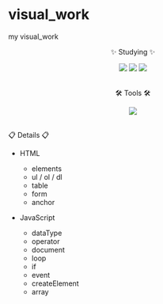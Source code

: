 # visual_work
my visual_work

<div align=center>
	<p>✨ Studying ✨</p>
</div>
<div align=center>
	<img src="https://img.shields.io/badge/HTML5-E34F26?style=flat&logo=HTML5&logoColor=white" />
	<img src="https://img.shields.io/badge/CSS3-1572B6?style=flat&logo=CSS3&logoColor=white" />
    <img src="https://img.shields.io/badge/JavaScript-F7DF1E?style=flat&logo=JavaScript&logoColor=white" />
</div>
<br>
<div align=center>
	<p>🛠 Tools 🛠</p>
</div>
<div align=center>
	<img src="https://img.shields.io/badge/Visual%20Studio%20Code-007ACC?style=flat&logo=VisualStudioCode&logoColor=white" />
</div>
<br>

<div>
	<p>📋 Details 📋</p>
    
- HTML
    - elements
    - ul / ol / dl
    - table
    - form
    - anchor

- JavaScript
    - dataType
    - operator
    - document
    - loop
    - if
    - event
    - createElement
    - array
</div>
